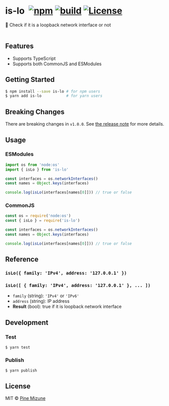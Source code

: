 # is-lo &nbsp;[![npm](https://img.shields.io/npm/v/is-lo.svg)](https://www.npmjs.org/package/is-lo) [![build](https://github.com/pine/is-lo/actions/workflows/build.yml/badge.svg)](https://github.com/pine/is-lo/actions/workflows/build.yml) [![License](https://img.shields.io/github/license/emoji-gen/clone-into.svg)](LICENSE)

:repeat: Check if it is a loopback network interface or not
<br>
<br>

## Features

- Supports TypeScript
- Supports both CommonJS and ESModules


## Getting Started

```sh
$ npm install --save is-lo # for npm users
$ yarn add is-lo           # for yarn users
```

## Breaking Changes

There are breaking changes in `v1.0.0`.
See [the release note](https://github.com/pine/is-lo/releases/tag/v1.0.0) for more details.

## Usage
### ESModules

```js
import os from 'node:os'
import { isLo } from 'is-lo'

const interfaces = os.networkInterfaces()
const names = Object.keys(interfaces)

console.log(isLo(interfaces[names[0]])) // true or false
```

### CommonJS

```js
const os = require('node:os')
const { isLo } = require('is-lo')

const interfaces = os.networkInterfaces()
const names = Object.keys(interfaces)

console.log(isLo(interfaces[names[0]])) // true or false
```

## Reference
### `isLo({ family: 'IPv4', address: '127.0.0.1' })`
### `isLo([ { family: 'IPv4', address: '127.0.0.1' }, ... ])`
- `family` (string): `'IPv4'` or `'IPv6'`
- `address` (string): IP address
- **Result** (bool): true if it is loopback network interface

## Development
### Test

```
$ yarn test
```

### Publish

```
$ yarn publish
```

## License
MIT &copy; [Pine Mizune](https://profile.pine.moe)
